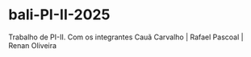 # bali-PI-II-2025
Trabalho de PI-II. Com os integrantes Cauã Carvalho | Rafael Pascoal | Renan Oliveira

